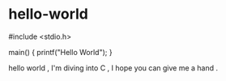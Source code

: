 # hello-world
#include <stdio.h>

main()
{
  printf("Hello World");
}

hello world , I'm diving into C , I hope you can give me a hand .
